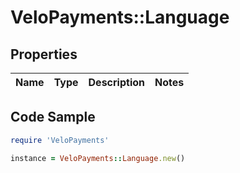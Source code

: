 # VeloPayments::Language

## Properties

Name | Type | Description | Notes
------------ | ------------- | ------------- | -------------

## Code Sample

```ruby
require 'VeloPayments'

instance = VeloPayments::Language.new()
```



